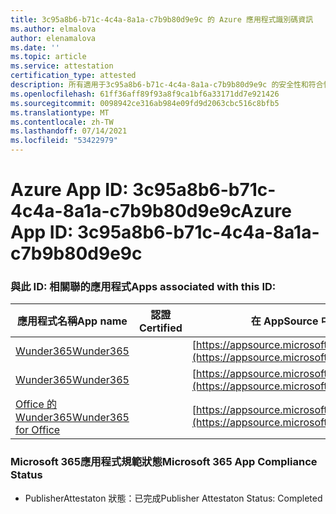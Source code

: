```yaml
---
title: 3c95a8b6-b71c-4c4a-8a1a-c7b9b80d9e9c 的 Azure 應用程式識別碼資訊
ms.author: elmalova
author: elenamalova
ms.date: ''
ms.topic: article
ms.service: attestation
certification_type: attested
description: 所有適用于3c95a8b6-b71c-4c4a-8a1a-c7b9b80d9e9c 的安全性和符合性資訊資訊。
ms.openlocfilehash: 61ff36aff89f93a8f9ca1bf6a33171dd7e921426
ms.sourcegitcommit: 0098942ce316ab984e09fd9d2063cbc516c8bfb5
ms.translationtype: MT
ms.contentlocale: zh-TW
ms.lasthandoff: 07/14/2021
ms.locfileid: "53422979"
---
```

# <a name="azure-app-id-3c95a8b6-b71c-4c4a-8a1a-c7b9b80d9e9c"></a><span data-ttu-id="7a690-103">Azure App ID: 3c95a8b6-b71c-4c4a-8a1a-c7b9b80d9e9c</span><span class="sxs-lookup"><span data-stu-id="7a690-103">Azure App ID: 3c95a8b6-b71c-4c4a-8a1a-c7b9b80d9e9c</span></span>


### <a name="apps-associated-with-this-id"></a><span data-ttu-id="7a690-104">與此 ID: 相關聯的應用程式</span><span class="sxs-lookup"><span data-stu-id="7a690-104">Apps associated with this ID:</span></span>
| <span data-ttu-id="7a690-105">**應用程式名稱**</span><span class="sxs-lookup"><span data-stu-id="7a690-105">**App name**</span></span> | <span data-ttu-id="7a690-106">**認證**</span><span class="sxs-lookup"><span data-stu-id="7a690-106">**Certified**</span></span> | <span data-ttu-id="7a690-107">**在 AppSource 中查看**</span><span class="sxs-lookup"><span data-stu-id="7a690-107">**View in AppSource**</span></span> |
|-|-|-|
| [<span data-ttu-id="7a690-108">Wunder365</span><span class="sxs-lookup"><span data-stu-id="7a690-108">Wunder365</span></span>](https://docs.microsoft.com/en-us/microsoft-365-app-certification/forward/WA200000742) |  | [https://appsource.microsoft.com/product/office/WA200000742](https://appsource.microsoft.com/product/office/WA200000742) |
| [<span data-ttu-id="7a690-109">Wunder365</span><span class="sxs-lookup"><span data-stu-id="7a690-109">Wunder365</span></span>](https://docs.microsoft.com/en-us/microsoft-365-app-certification/forward/WA200000391) |  | [https://appsource.microsoft.com/product/office/WA200000391](https://appsource.microsoft.com/product/office/WA200000391) |
| [<span data-ttu-id="7a690-110">Office 的 Wunder365</span><span class="sxs-lookup"><span data-stu-id="7a690-110">Wunder365 for Office</span></span>](https://docs.microsoft.com/en-us/microsoft-365-app-certification/forward/WA200001529) |  | [https://appsource.microsoft.com/product/office/WA200001529](https://appsource.microsoft.com/product/office/WA200001529) |

### <a name="microsoft-365-app-compliance-status"></a><span data-ttu-id="7a690-111">Microsoft 365應用程式規範狀態</span><span class="sxs-lookup"><span data-stu-id="7a690-111">Microsoft 365 App Compliance Status</span></span>
- <span data-ttu-id="7a690-112">PublisherAttestaton 狀態：已完成</span><span class="sxs-lookup"><span data-stu-id="7a690-112">Publisher Attestaton Status: Completed</span></span>
